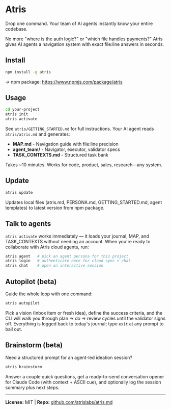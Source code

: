 # Atris

Drop one command. Your team of AI agents instantly know your entire codebase.

No more "where is the auth logic?" or "which file handles payments?" Atris gives AI agents a navigation system with exact file:line answers in seconds.

## Install

```bash
npm install -g atris
```

→ npm package: https://www.npmjs.com/package/atris

## Usage

```bash
cd your-project
atris init
atris activate
```

See `atris/GETTING_STARTED.md` for full instructions. Your AI agent reads `atris/atris.md` and generates:
- **MAP.md** - Navigation guide with file:line precision
- **agent_team/** - Navigator, executor, validator specs
- **TASK_CONTEXTS.md** - Structured task bank

Takes ~10 minutes. Works for code, product, sales, research—any system.

## Update

```bash
atris update
```

Updates local files (atris.md, PERSONA.md, GETTING_STARTED.md, agent templates) to latest version from npm package.

## Talk to agents

`atris activate` works immediately — it loads your journal, MAP, and TASK_CONTEXTS without needing an account. When you're ready to collaborate with Atris cloud agents, run:

```bash
atris agent   # pick an agent persona for this project
atris login   # authenticate once for cloud sync + chat
atris chat    # open an interactive session
```

## Autopilot (beta)

Guide the whole loop with one command:

```bash
atris autopilot
```

Pick a vision (Inbox item or fresh idea), define the success criteria, and the CLI will walk you through plan → do → review cycles until the validator signs off. Everything is logged back to today's journal; type `exit` at any prompt to bail out.

## Brainstorm (beta)

Need a structured prompt for an agent-led ideation session?

```bash
atris brainstorm
```

Answer a couple quick questions, get a ready-to-send conversation opener for Claude Code (with context + ASCII cue), and optionally log the session summary plus next steps.

---

**License:** MIT | **Repo:** [github.com/atrislabs/atris.md](https://github.com/atrislabs/atris.md.git)
